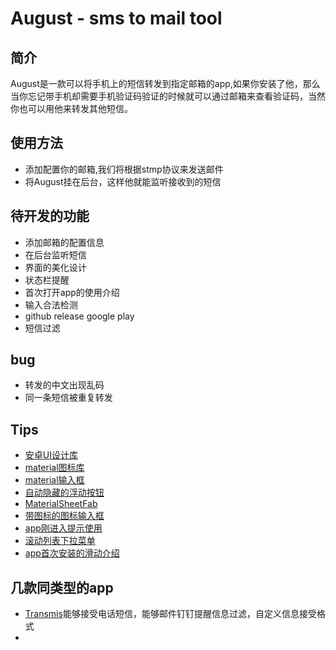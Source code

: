 # August - sms to mail tool

## 简介

August是一款可以将手机上的短信转发到指定邮箱的app,如果你安装了他，那么当你忘记带手机却需要手机验证码验证的时候就可以通过邮箱来查看验证码，当然你也可以用他来转发其他短信。

## 使用方法

- 添加配置你的邮箱,我们将根据stmp协议来发送邮件
- 将August挂在后台，这样他就能监听接收到的短信

## 待开发的功能

- 添加邮箱的配置信息
- 在后台监听短信
- 界面的美化设计
- 状态栏提醒
- 首次打开app的使用介绍
- 输入合法检测
- github release google play
- 短信过滤

## bug

- 转发的中文出现乱码
- 同一条短信被重复转发

## Tips

- [安卓UI设计库](https://gamedun.github.io/-----https://github.com/wasabeef/awesome-android-ui)
- [material图标库](https://github.com/google/material-design-icons)
- [material输入框](https://github.com/rengwuxian/MaterialEditText)
- [自动隐藏的浮动按钮](https://github.com/makovkastar/FloatingActionButton)
- [MaterialSheetFab](https://github.com/gowong/material-sheet-fab)
- [带图标的图标输入框](https://github.com/florent37/MaterialTextField)
- [app刚进入提示使用](https://github.com/sjwall/MaterialTapTargetPrompt)
- [滚动列表下拉菜单](https://github.com/traex/ExpandableLayout)
- [app首次安装的滑动介绍](https://github.com/sacot41/SCViewPager)

## 几款同类型的app

- [Transmis](https://gamedun.github.io/-----https://github.com/dss886/Transmis)能够接受电话短信，能够邮件钉钉提醒信息过滤，自定义信息接受格式
- 
